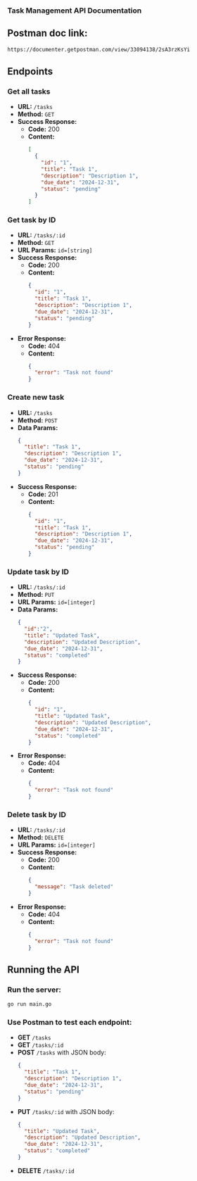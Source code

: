 ### Task Management API Documentation
## Postman doc link:
```sh
https://documenter.getpostman.com/view/33094138/2sA3rzKsYi
```
## Endpoints

### Get all tasks
- **URL:** `/tasks`
- **Method:** `GET`
- **Success Response:**
  - **Code:** 200
  - **Content:** 
    ```json
    [
      {
        "id": "1",
        "title": "Task 1",
        "description": "Description 1",
        "due_date": "2024-12-31",
        "status": "pending"
      }
    ]
    ```

### Get task by ID
- **URL:** `/tasks/:id`
- **Method:** `GET`
- **URL Params:** `id=[string]`
- **Success Response:**
  - **Code:** 200
  - **Content:**
    ```json
    {
      "id": "1",
      "title": "Task 1",
      "description": "Description 1",
      "due_date": "2024-12-31",
      "status": "pending"
    }
    ```
- **Error Response:**
  - **Code:** 404
  - **Content:** 
    ```json
    {
      "error": "Task not found"
    }
    ```

### Create new task
- **URL:** `/tasks`
- **Method:** `POST`
- **Data Params:**
  ```json
  {
    "title": "Task 1",
    "description": "Description 1",
    "due_date": "2024-12-31",
    "status": "pending"
  }
  ```
- **Success Response:**
  - **Code:** 201
  - **Content:** 
    ```json
    {
      "id": "1",
      "title": "Task 1",
      "description": "Description 1",
      "due_date": "2024-12-31",
      "status": "pending"
    }
    ```

### Update task by ID
- **URL:** `/tasks/:id`
- **Method:** `PUT`
- **URL Params:** `id=[integer]`
- **Data Params:**
  ```json
  {
    "id":"2",
    "title": "Updated Task",
    "description": "Updated Description",
    "due_date": "2024-12-31",
    "status": "completed"
  }
  ```
- **Success Response:**
  - **Code:** 200
  - **Content:**
    ```json
    {
      "id": "1",
      "title": "Updated Task",
      "description": "Updated Description",
      "due_date": "2024-12-31",
      "status": "completed"
    }
    ```
- **Error Response:**
  - **Code:** 404
  - **Content:**
    ```json
    {
      "error": "Task not found"
    }
    ```

### Delete task by ID
- **URL:** `/tasks/:id`
- **Method:** `DELETE`
- **URL Params:** `id=[integer]`
- **Success Response:**
  - **Code:** 200
  - **Content:**
    ```json
    {
      "message": "Task deleted"
    }
    ```
- **Error Response:**
  - **Code:** 404
  - **Content:**
    ```json
    {
      "error": "Task not found"
    }
    ```

## Running the API

### Run the server:
```sh
go run main.go
```

### Use Postman to test each endpoint:

- **GET** `/tasks`
- **GET** `/tasks/:id`
- **POST** `/tasks` with JSON body:
  ```json
  {
    "title": "Task 1",
    "description": "Description 1",
    "due_date": "2024-12-31",
    "status": "pending"
  }
  ```
- **PUT** `/tasks/:id` with JSON body:
  ```json
  {
    "title": "Updated Task",
    "description": "Updated Description",
    "due_date": "2024-12-31",
    "status": "completed"
  }
  ```
- **DELETE** `/tasks/:id`
